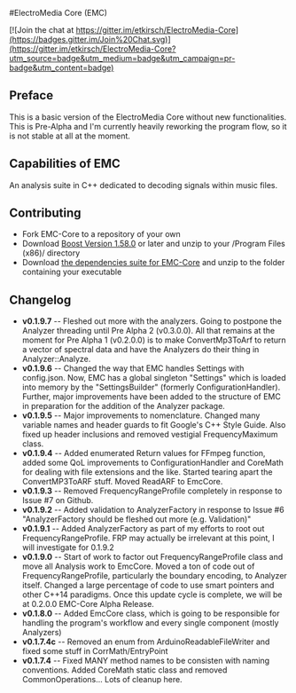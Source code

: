 #ElectroMedia Core (EMC)

[![Join the chat at https://gitter.im/etkirsch/ElectroMedia-Core](https://badges.gitter.im/Join%20Chat.svg)](https://gitter.im/etkirsch/ElectroMedia-Core?utm_source=badge&utm_medium=badge&utm_campaign=pr-badge&utm_content=badge)

## Preface
This is a basic version of the ElectroMedia Core without new functionalities. This is Pre-Alpha and I'm currently heavily reworking the program flow, so it is not stable at all at the moment.

## Capabilities of EMC
An analysis suite in C++ dedicated to decoding signals within music files.

## Contributing
* Fork EMC-Core to a repository of your own
* Download [Boost Version 1.58.0](http://www.boost.org/) or later and unzip to your /Program Files (x86)/ directory
* Download [the dependencies suite for EMC-Core](http://www.neuravion.io/file.axd?file=/EMC/EMC%20Requirements.zip "EMC-Core Dependencies") and unzip to the folder containing your executable

## Changelog
* **v0.1.9.7** -- Fleshed out more with the analyzers. Going to postpone the Analyzer threading until Pre Alpha 2 (v0.3.0.0). All that remains at the moment for Pre Alpha 1 (v0.2.0.0) is to make ConvertMp3ToArf to return a vector of spectral data and have the Analyzers do their thing in Analyzer::Analyze.
* **v0.1.9.6** -- Changed the way that EMC handles Settings with config.json. Now, EMC has a global singleton "Settings" which is loaded into memory by the "SettingsBuilder" (formerly ConfigurationHandler). Further, major improvements have been added to the structure of EMC in preparation for the addition of the Analyzer package.
* **v0.1.9.5** -- Major improvements to nomenclature. Changed many variable names and header guards to fit Google's C++ Style Guide. Also fixed up header inclusions and removed vestigial FrequencyMaximum class.
* **v0.1.9.4** -- Added enumerated Return values for FFmpeg function, added some QoL improvements to ConfigurationHandler and CoreMath for dealing with file extensions and the like. Started tearing apart the ConvertMP3ToARF stuff. Moved ReadARF to EmcCore.
* **v0.1.9.3** -- Removed FrequencyRangeProfile completely in response to Issue #7 on Github.
* **v0.1.9.2** -- Added validation to AnalyzerFactory in response to Issue #6 "AnalyzerFactory should be fleshed out more (e.g. Validation)"
* **v0.1.9.1** -- Added AnalyzerFactory as part of my efforts to root out FrequencyRangeProfile. FRP may actually be irrelevant at this point, I will investigate for 0.1.9.2
* **v0.1.9.0** -- Start of work to factor out FrequencyRangeProfile class and move all Analysis work to EmcCore. Moved a ton of code out of FrequencyRangeProfile, particularly the boundary encoding, to Analyzer itself. Changed a large percentage of code to use smart pointers and other C++14 paradigms. Once this update cycle is complete, we will be at 0.2.0.0 EMC-Core Alpha Release.
* **v0.1.8.0** -- Added EmcCore class, which is going to be responsible for handling the program's workflow and every single component (mostly Analyzers)
* **v0.1.7.4c** -- Removed an enum from ArduinoReadableFileWriter and fixed some stuff in CorrMath/EntryPoint
* **v0.1.7.4** -- Fixed MANY method names to be consisten with naming conventions. Added CoreMath static class and removed CommonOperations... Lots of cleanup here.
